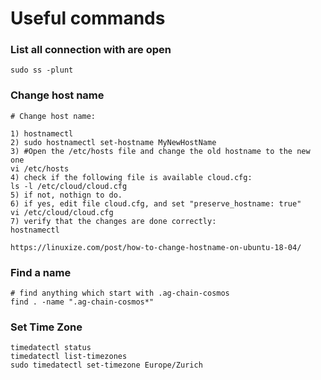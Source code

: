 # Useful commands

### List all connection with are open

```text
sudo ss -plunt
```

### Change host name

```text
# Change host name:

1) hostnamectl
2) sudo hostnamectl set-hostname MyNewHostName
3) #Open the /etc/hosts file and change the old hostname to the new one
vi /etc/hosts 
4) check if the following file is available cloud.cfg:
ls -l /etc/cloud/cloud.cfg
5) if not, nothign to do.
6) if yes, edit file cloud.cfg, and set "preserve_hostname: true"
vi /etc/cloud/cloud.cfg
7) verify that the changes are done correctly:
hostnamectl

https://linuxize.com/post/how-to-change-hostname-on-ubuntu-18-04/
```

### Find a name

```text
# find anything which start with .ag-chain-cosmos
find . -name ".ag-chain-cosmos*"
```

### Set Time Zone

```text
timedatectl status
timedatectl list-timezones
sudo timedatectl set-timezone Europe/Zurich
```

